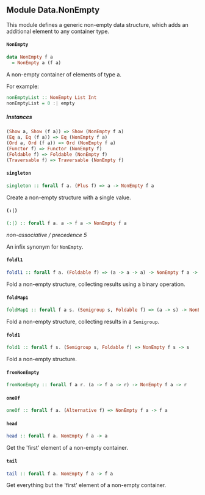 ## Module Data.NonEmpty

This module defines a generic non-empty data structure, which adds an additional
element to any container type.

#### `NonEmpty`

``` purescript
data NonEmpty f a
  = NonEmpty a (f a)
```

A non-empty container of elements of type a.

For example:

```purescript
nonEmptyList :: NonEmpty List Int
nonEmptyList = 0 :| empty
```

##### Instances
``` purescript
(Show a, Show (f a)) => Show (NonEmpty f a)
(Eq a, Eq (f a)) => Eq (NonEmpty f a)
(Ord a, Ord (f a)) => Ord (NonEmpty f a)
(Functor f) => Functor (NonEmpty f)
(Foldable f) => Foldable (NonEmpty f)
(Traversable f) => Traversable (NonEmpty f)
```

#### `singleton`

``` purescript
singleton :: forall f a. (Plus f) => a -> NonEmpty f a
```

Create a non-empty structure with a single value.

#### `(:|)`

``` purescript
(:|) :: forall f a. a -> f a -> NonEmpty f a
```

_non-associative / precedence 5_

An infix synonym for `NonEmpty`.

#### `foldl1`

``` purescript
foldl1 :: forall f a. (Foldable f) => (a -> a -> a) -> NonEmpty f a -> a
```

Fold a non-empty structure, collecting results using a binary operation.

#### `foldMap1`

``` purescript
foldMap1 :: forall f a s. (Semigroup s, Foldable f) => (a -> s) -> NonEmpty f a -> s
```

Fold a non-empty structure, collecting results in a `Semigroup`.

#### `fold1`

``` purescript
fold1 :: forall f s. (Semigroup s, Foldable f) => NonEmpty f s -> s
```

Fold a non-empty structure.

#### `fromNonEmpty`

``` purescript
fromNonEmpty :: forall f a r. (a -> f a -> r) -> NonEmpty f a -> r
```

#### `oneOf`

``` purescript
oneOf :: forall f a. (Alternative f) => NonEmpty f a -> f a
```

#### `head`

``` purescript
head :: forall f a. NonEmpty f a -> a
```

Get the 'first' element of a non-empty container.

#### `tail`

``` purescript
tail :: forall f a. NonEmpty f a -> f a
```

Get everything but the 'first' element of a non-empty container.


